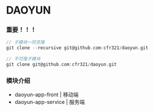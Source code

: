 # DAOYUN





### 重要！！！

```c
// 子模块一同克隆
git clone --recursive git@github.com:cfr321/daoyun.git
    
// 不可隆子模块
git clone git@github.com:cfr321/daoyun.git
```



### 模块介绍

- daoyun-app-front | 移动端
- daoyun-app-service | 服务端